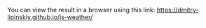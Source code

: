 You can view the result in a browser using this link: https://dmitry-lipinskiy.github.io/js-weather/
